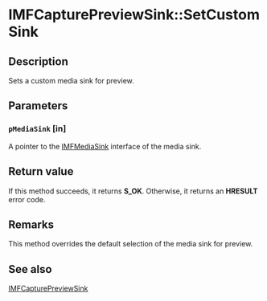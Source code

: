 # IMFCapturePreviewSink::SetCustomSink

## Description

Sets a custom media sink for preview.

## Parameters

### `pMediaSink` [in]

A pointer to the [IMFMediaSink](https://learn.microsoft.com/windows/desktop/api/mfidl/nn-mfidl-imfmediasink) interface of the media sink.

## Return value

If this method succeeds, it returns **S_OK**. Otherwise, it returns an **HRESULT** error code.

## Remarks

This method overrides the default selection of the media sink for preview.

## See also

[IMFCapturePreviewSink](https://learn.microsoft.com/windows/desktop/api/mfcaptureengine/nn-mfcaptureengine-imfcapturepreviewsink)